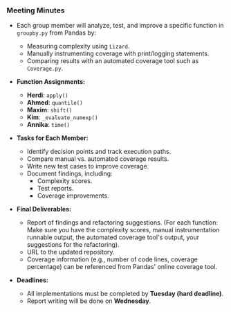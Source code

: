 ### Meeting Minutes

- Each group member will analyze, test, and improve a specific function in `groupby.py` from Pandas by:
  - Measuring complexity using `Lizard`.
  - Manually instrumenting coverage with print/logging statements.
  - Comparing results with an automated coverage tool such as `Coverage.py`.

- **Function Assignments:**
  - **Herdi**: `apply()`
  - **Ahmed**: `quantile()`
  - **Maxim**: `shift()` 
  - **Kim**: `_evaluate_numexp()`
  - **Annika**: `time()`

- **Tasks for Each Member:**
  - Identify decision points and track execution paths.
  - Compare manual vs. automated coverage results.
  - Write new test cases to improve coverage.
  - Document findings, including:
    - Complexity scores.
    - Test reports.
    - Coverage improvements.

- **Final Deliverables:**
  - Report of findings and refactoring suggestions. (For each function: Make sure you have the complexity scores, manual instrumentation runnable output, the automated coverage tool's output, your suggestions for the refactoring).
  - URL to the updated repository.
  - Coverage information (e.g., number of code lines, coverage percentage) can be referenced from Pandas' online coverage tool.

- **Deadlines:**
  - All implementations must be completed by **Tuesday (hard deadline)**.
  - Report writing will be done on **Wednesday**.